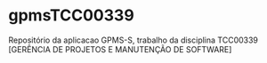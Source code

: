 # gpmsTCC00339
Repositório da aplicacao GPMS-S, trabalho da disciplina TCC00339 [GERÊNCIA DE PROJETOS E MANUTENÇÃO DE SOFTWARE]

